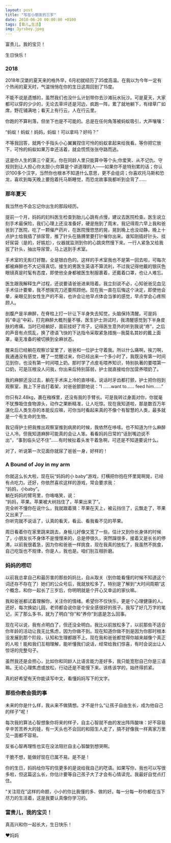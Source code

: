 ```yaml
---
layout: post
title: "写在小朋友的三岁"
date: 2018-06-20 00:00:00 +0100
tags: [育儿,生活]
img: 3yrsboy.jpeg
---
```

富贵儿，我的宝贝！

生日快乐！

### 2018
2018年汉堡的夏天来的格外早，6月初就经历了35度高温。在我以为今年一定有个热闹的夏天时，气温悄悄在你的生日这周回到了15度。

不能不说是遗憾的，虽然我们也没什么计划带你去沙滩玩水玩沙。可是夏天，大家都可以穿的少少的，无论去草坪还是河边，疯跑一阵，累了就地躺下，有绿草广如席，野花铺满地；看天上有行云，人在行云里。

你跑的不算利落，但坐下也是不可能的。总是在任何角落被蚂蚁吸引，大声嚷嚷：     

“蚂蚁！蚂蚁！妈妈，蚂蚁！可以拿吗？好吗？”   

不等我回答，就两个手指头小心翼翼捏住可怜的蚂蚁拿起来给我看。等你把它放下，可怜的蚂蚁如果万幸还活着，就会慌慌张张夺路而逃。

这是你人生的第三个夏天。你在同龄人里只能算中等个头;你爱笑、从不记仇、守规则到让人担心你太胆小;你算是个讲道理的人——如果你不是特别累的话；你认识100多个汉字，当然你也根本不知道什么意思，更不会组词；你喜欢托马斯和恐龙，喜欢到每天晚上要抱着托马斯睡觉，而恐龙故事我都听到会背了……

### 那年夏天
我当然也不会忘记你出生的那段经历。

提前一个月，妈妈的妇科医生检查到胎儿心跳有点慢，建议去医院检查。医生说立刻手术最保险，我们心理上还没准备好，硬是拖到了周末，我记得周六早上我和爸爸到了医院，吃了一颗催产药片，在医院慢悠悠的晃，晃到晚上也没动静。晚上十点护士给我插了排尿管，推了针头在胳膊里要打针催你出来。谁知刚插好针头、挂好尿袋（是的，好尴尬），仪器就监测到你的心跳突然慢下来。一行人紧急又给我拔了针头，抽出导尿管，马上送到手术室。

手术室的无影灯好酷，全是银白色的。这样的手术室我也不是第一回去啦，可每次都被麻醉也不大记得真切。接生的男医生英语不算流利，不过我记得他戴的银灰色眼镜真是时髦有态度，即使他全身都被医生制服裹着，还戴着口罩，也让人难忘。

医生跟我解释生产过程，还说要请爸爸进来陪着。我立刻说不必，心知爸爸见血见手术估计要晕，我不想挨完刀还要照顾他。现在我一直在后悔这个决定，即使他会晕，亲眼见到女性生产的不易，也许会让他早点体会当爹的感觉，早点学会心疼照顾人。

剖腹产是半麻醉，在脊柱上打一针让下半身失去知觉，头脑保持清醒。可是妈妈“幸运”中彩，打完麻醉大概剂量不够，医生护士测试时，我清醒感觉到下半身皮肤的疼痛。当时已经躺好，面前挂好了帘子，记得医生意外的听到我说“疼”，之后的声音有点慌乱，换了德语飞快的下达指令采取紧急措施--我莫名其妙的戴上面罩，毫无准备的被切换到全麻状态。

醒来后已经躺在观察诊室里了，爸爸和一位护士守着我。所以什么痛啊，挨刀啊，我通通没有感觉，睡了一觉醒过来，你已经出来一个多小时了，我既没有第一时间见到你，也没有第一时间喂上奶。那时学了点皮毛喂养知识，特别执著的要喂第一口奶，可是压根没人问我，你出来后特别孱弱，护士就直接给你加营养喂奶了。

我的麻醉还没过去，躺在手术床上冷的直哆嗦。说话时牙齿都打颤，护士把你抱到观察室，我上下牙齿打着架，对爸爸颤颤地说：“I ……want to…… feed him……”

你只有2.48kg，裹在襁褓里，还没有我的手臂长。可是我转过身面对你，你就毫不犹豫吸住食物源头，动作之果断精准，让人吃惊。现在我知道啦，那是数百万年演化后人类生存的本能反应嘛，可你当时看起来真的不像个有智慧的人类，最多就是一个有生命的生物。

我记得护士把我推出观察室推到病房的时候，我依然在哆嗦。也不知道为什么麻醉让人冷。但我知道麻醉可能真的会让人笨。看看妈妈日常的“话到嘴边说不出”，“事到临头记不住”……有时候扯着头发干着急啊，可还是不知道要说什么。

对了，听说第一次见面你就尿了爸爸一身，好样的！

### A Bound of Joy in my arm
你就这么长大啦，现在玩“妈妈的小 baby”游戏，打横把你抱在怀里晃啊晃，已经有点吃力。还好，你依然喜欢这样的游戏，常会要求我：  
“妈妈，小baby”。  
躺在妈妈的臂弯里，你咯咯笑，说：  
“妈妈，苹果。苹果被大树挡住了，苹果出来了”。  
完全听不懂你在说什么，我就跟着猜：苹果在天上，被云挡住了，云飘走了，苹果又出来了……   
你听完就不说话了，认真的看天，看云、看我看不见的苹果。

周日看着你在家里跳来跳去，身板儿好像又宽了一些。估计又到你长身体的时候了，小朋友长不身体不是慢慢来的，总是停很久，突然蹿很多，接着又是长长的停滞。以前我很着急，因为你和爸爸一样挑食，现在我真的放松了，我虽然不挑食，自己吃饭也不规律，你是人，我也是。咱们别互相折磨。

### 妈妈的唠叨
以前我总拿自己和最厉害的那些妈妈比，自从取关（到你能看懂的时候不知道这个词还存不存在了）她们的公众号后，我就放松多了。特别是了解到“大时间周期”这个概念，和你一起长了三岁后，你明明就是个开心又幸运的家伙嘛。

我和爸爸都试着理解你，关注你的情绪。希望你不仅快乐，更是个心理健康的人。还好，每次换幼儿园，老师都会说你是个安全感很好的孩子。我写了好几万字的笔记，买了那么多书，就为了明白“你”和“养你”到底是怎么回事。

现在可以说，我有点明白了，但还没全明白。我比以前放松多了，以前那些不适合你年龄的活动让我无比焦虑，因为你做不到。现在知道你做不到是因为你那时根本没发展到那个阶段，认知和生理都跟不上。现在我和爸爸都觉得你越来越像个真正的人啦！能和我们互相理解，能听懂我们说话，经常给我们惊喜，有时会说出让人惊讶的完整句子。

虽然我还是会担心，比如你和同龄人比语言能力差好多，我只能宽慰自己你是三语嘛。无论心理焦虑或放松，行动还是不能慢下来。该练该学的，始终得抓紧。

真的好希望有天你能读写中文，看懂妈妈写下的文字。

### 那些你教会我的事

未来的你是什么样，我从来不做猜想。才不是什么“让孩子自由生长，成为他自己的样子”呢！   
   
每次我的算法心智想象你将来的样子，自主心智就不由的发出阵阵酸味：好不容易辛辛苦苦养大的娃，有一天头也不会回的和陌生人走了，搞不好像我一样离家万里见一面都不容易。

反省心智再理性也实在没法阻拦自主心智酸到想哭啊。

干脆不想，能做好现在已属不易。是不是！

你的生日，妈妈给你写的信更多的是说给我自己的呓语。如果写你，我也可以写很多啦，但这篇这么长，你估计要等自己孩子大了才会有心情读完。我最好自觉点打住。

“关注现在”这样的命题，小小的你比我懂的多、做的好。每一分每一秒你都在当下尽力的生活着，这是我要认真像你学习的。

### 富贵儿，我的宝贝！
真高兴和你一起长大，生日快乐！

❤️妈妈




